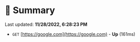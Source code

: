 # 📖 Summary
Last updated: **11/28/2022, 6:28:23 PM**

- `GET` [https://google.com](https://google.com) - **Up** (161ms)
